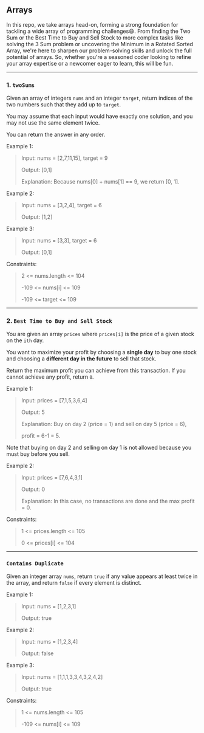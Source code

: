 ## Arrays
In this repo, we take arrays head-on, forming a strong foundation for tackling a wide array of programming challenges😄. From finding the Two Sum or the Best Time to Buy and Sell Stock to more complex tasks like solving the 3 Sum problem or uncovering the Minimum in a Rotated Sorted Array, we're here to sharpen our problem-solving skills and unlock the full potential of arrays. So, whether you're a seasoned coder looking to refine your array expertise or a newcomer eager to learn, this will be fun.

---
### 1. `twoSums`
Given an array of integers `nums` and an integer `target`, return indices of the two numbers such that they add up to `target`.

You may assume that each input would have exactly one solution, and you may not use the same element twice.

You can return the answer in any order.

 

Example 1:

> Input: nums = [2,7,11,15], target = 9
>
> Output: [0,1]
>
> Explanation: Because nums[0] + nums[1] == 9, we return [0, 1].

Example 2:

> Input: nums = [3,2,4], target = 6
>
> Output: [1,2]

Example 3:

> Input: nums = [3,3], target = 6
>
> Output: [0,1]
 

Constraints:

> 2 <= nums.length <= 104
>
> -109 <= nums[i] <= 109
>
> -109 <= target <= 109

---

### 2. `Best Time to Buy and Sell Stock`

You are given an array `prices` where `prices[i]` is the price of a given stock on the `ith` day.

You want to maximize your profit by choosing a **single day** to buy one stock and choosing a **different day in the future** to sell that stock.

Return the maximum profit you can achieve from this transaction. If you cannot achieve any profit, return `0`.

 

Example 1:

> Input: prices = [7,1,5,3,6,4]
>
>Output: 5
>
>Explanation: Buy on day 2 (price = 1) and sell on day 5 (price = 6), 
>
>profit = 6-1 = 5.

Note that buying on day 2 and selling on day 1 is not allowed because you must buy before you sell.

Example 2:

> Input: prices = [7,6,4,3,1]
>
> Output: 0
>
> Explanation: In this case, no transactions are done and the max profit = 0.
 

Constraints:

> 1 <= prices.length <= 105
>
> 0 <= prices[i] <= 104

---
### `Contains Duplicate`

Given an integer array `nums`, return `true` if any value appears at least twice in the array, and return `false` if every element is distinct.


Example 1:

> Input: nums = [1,2,3,1]
>
> Output: true

Example 2:

> Input: nums = [1,2,3,4]
>
> Output: false

Example 3:

> Input: nums = [1,1,1,3,3,4,3,2,4,2]
>
> Output: true

Constraints:

> 1 <= nums.length <= 105
>
> -109 <= nums[i] <= 109

